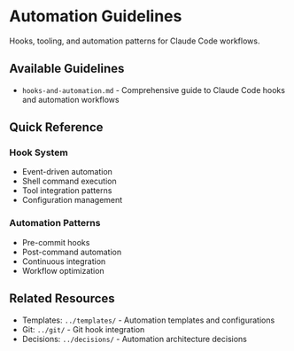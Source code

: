 # Automation Guidelines

Hooks, tooling, and automation patterns for Claude Code workflows.

## Available Guidelines

- `hooks-and-automation.md` - Comprehensive guide to Claude Code hooks and automation workflows

## Quick Reference

### Hook System

- Event-driven automation
- Shell command execution
- Tool integration patterns
- Configuration management

### Automation Patterns

- Pre-commit hooks
- Post-command automation
- Continuous integration
- Workflow optimization

## Related Resources

- Templates: `../templates/` - Automation templates and configurations
- Git: `../git/` - Git hook integration
- Decisions: `../decisions/` - Automation architecture decisions
